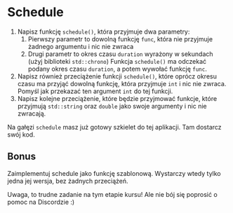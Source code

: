 # Schedule

1. Napisz funkcję `schedule()`, która przyjmuje dwa parametry:
   1. Pierwszy parametr to dowolną funkcję `func`, która nie przyjmuje żadnego argumentu i nic nie zwraca
   2. Drugi parametr to okres czasu `duration` wyrażony w sekundach (użyj biblioteki `std::chrono`)
   Funkcja `schedule()` ma odczekać podany okres czasu `duration`, a potem wywołać funkcję `func`.
2. Napisz również przeciążenie funkcji `schedule()`, które oprócz okresu czasu ma przyjąć dowolną funkcję, która przyjmuje `int` i nic nie zwraca. Pomyśl jak przekazać ten argument `int` do tej funkcji.
3. Napisz kolejne przeciążenie, które będzie przyjmować funkcje, które przyjmują `std::string` oraz `double` jako swoje argumenty i nic nie zwracają.

Na gałęzi `schedule` masz już gotowy szkielet do tej aplikacji. Tam dostarcz swój kod.

## Bonus

Zaimplementuj schedule jako funkcję szablonową. Wystarczy wtedy tylko jedna jej wersja, bez żadnych przeciążeń.

Uwaga, to trudne zadanie na tym etapie kursu! Ale nie bój się poprosić o pomoc na Discordzie :)

